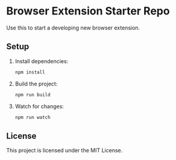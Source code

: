 # Browser Extension Starter Repo

Use this to start a developing new browser extension.

## Setup

1. Install dependencies:
    ```sh
    npm install
    ```

2. Build the project:
    ```sh
    npm run build
    ```

3. Watch for changes:
    ```sh
    npm run watch
    ```

## License

This project is licensed under the MIT License.
